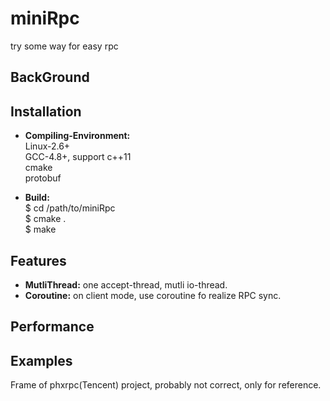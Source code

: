 # miniRpc
try some way for easy rpc

## BackGround

## Installation
 - **Compiling-Environment:**   
 Linux-2.6+  
 GCC-4.8+, support c++11  
 cmake  
 protobuf  
 
 - **Build:**  
 $ cd /path/to/miniRpc  
 $ cmake .  
 $ make   

## Features
 - **MutliThread:** one accept-thread, mutli io-thread.  
 - **Coroutine:** on client mode, use coroutine fo realize RPC sync.   

## Performance

## Examples

Frame of phxrpc(Tencent) project, probably not correct, only for reference.
